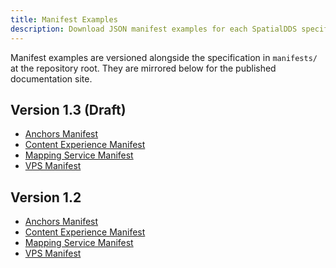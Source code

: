 ```yaml
---
title: Manifest Examples
description: Download JSON manifest examples for each SpatialDDS specification version.
---
```


Manifest examples are versioned alongside the specification in `manifests/`
at the repository root. They are mirrored below for the published documentation
site.

## Version 1.3 (Draft)

- [Anchors Manifest](../manifests/v1.3/anchors_manifest.json)
- [Content Experience Manifest](../manifests/v1.3/content_experience_manifest.json)
- [Mapping Service Manifest](../manifests/v1.3/mapping_service_manifest.json)
- [VPS Manifest](../manifests/v1.3/vps_manifest.json)

## Version 1.2

- [Anchors Manifest](../manifests/v1.2/anchors_manifest.json)
- [Content Experience Manifest](../manifests/v1.2/content_experience_manifest.json)
- [Mapping Service Manifest](../manifests/v1.2/mapping_service_manifest.json)
- [VPS Manifest](../manifests/v1.2/vps_manifest.json)
